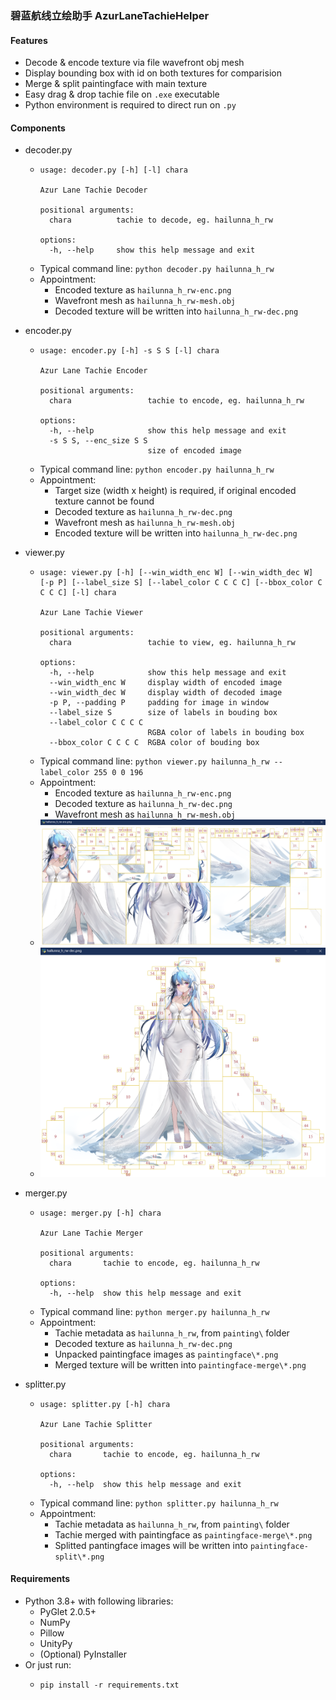 ### 碧蓝航线立绘助手 AzurLaneTachieHelper

#### Features

- Decode & encode texture via file wavefront obj mesh
- Display bounding box with id on both textures for comparision
- Merge & split paintingface with main texture
- Easy drag & drop tachie file on `.exe` executable
- Python environment is required to direct run on `.py`

#### Components

- decoder.py
  - ```
    usage: decoder.py [-h] [-l] chara

    Azur Lane Tachie Decoder

    positional arguments:
      chara          tachie to decode, eg. hailunna_h_rw

    options:
      -h, --help     show this help message and exit
    ```
  - Typical command line: `python decoder.py hailunna_h_rw`
  - Appointment:
    - Encoded texture as `hailunna_h_rw-enc.png`
    - Wavefront mesh as `hailunna_h_rw-mesh.obj`
    - Decoded texture will be written into `hailunna_h_rw-dec.png`

- encoder.py
  - ```
    usage: encoder.py [-h] -s S S [-l] chara

    Azur Lane Tachie Encoder

    positional arguments:
      chara                 tachie to encode, eg. hailunna_h_rw

    options:
      -h, --help            show this help message and exit
      -s S S, --enc_size S S
                            size of encoded image
    ```
  - Typical command line: `python encoder.py hailunna_h_rw`
  - Appointment:
    - Target size (width x height) is required, if original encoded texture cannot be found
    - Decoded texture as `hailunna_h_rw-dec.png`
    - Wavefront mesh as `hailunna_h_rw-mesh.obj`
    - Encoded texture will be written into `hailunna_h_rw-dec.png`

- viewer.py
  - ```
    usage: viewer.py [-h] [--win_width_enc W] [--win_width_dec W] [-p P] [--label_size S] [--label_color C C C C] [--bbox_color C C C C] [-l] chara

    Azur Lane Tachie Viewer

    positional arguments:
      chara                 tachie to view, eg. hailunna_h_rw

    options:
      -h, --help            show this help message and exit
      --win_width_enc W     display width of encoded image
      --win_width_dec W     display width of decoded image
      -p P, --padding P     padding for image in window
      --label_size S        size of labels in bouding box
      --label_color C C C C
                            RGBA color of labels in bouding box
      --bbox_color C C C C  RGBA color of bouding box
    ```
  - Typical command line: `python viewer.py hailunna_h_rw --label_color 255 0 0 196`
  - Appointment:
    - Encoded texture as `hailunna_h_rw-enc.png`
    - Decoded texture as `hailunna_h_rw-dec.png`
    - Wavefront mesh as `hailunna_h_rw-mesh.obj`
  - <img src="img/enc_view.png" width="640" />
  - <img src="img/dec_view.png" width="640" />

- merger.py
  - ```
    usage: merger.py [-h] chara

    Azur Lane Tachie Merger

    positional arguments:
      chara       tachie to encode, eg. hailunna_h_rw

    options:
      -h, --help  show this help message and exit
    ```
  - Typical command line: `python merger.py hailunna_h_rw`
  - Appointment:
    - Tachie metadata as `hailunna_h_rw`, from `painting\` folder
    - Decoded texture as `hailunna_h_rw-dec.png`
    - Unpacked paintingface images as `paintingface\*.png`
    - Merged texture will be written into `paintingface-merge\*.png`

- splitter.py
  - ```
    usage: splitter.py [-h] chara

    Azur Lane Tachie Splitter

    positional arguments:
      chara       tachie to encode, eg. hailunna_h_rw

    options:
      -h, --help  show this help message and exit
    ```
  - Typical command line: `python splitter.py hailunna_h_rw`
  - Appointment:
    - Tachie metadata as `hailunna_h_rw`, from `painting\` folder
    - Tachie merged with paintingface as `paintingface-merge\*.png`
    - Splitted pantingface images will be written into `paintingface-split\*.png`


#### Requirements

- Python 3.8+ with following libraries:
  - PyGlet 2.0.5+
  - NumPy
  - Pillow
  - UnityPy
  - (Optional) PyInstaller
- Or just run:
  - ```shell
    pip install -r requirements.txt
    ```